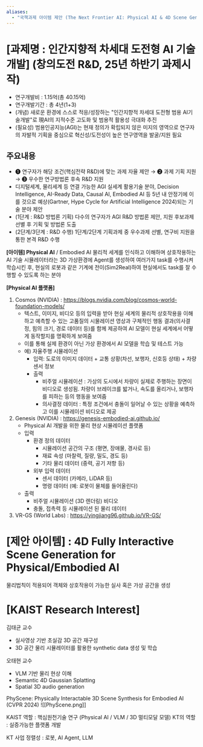 ```yaml
---
aliases:
  - "국책과제 아이템 제안 (The Next Frontier AI: Physical AI & 4D Scene Generation)"
---
```

# **[과제명 : 인간지향적 차세대 도전형 AI 기술 개발] (창의도전 R&D, 25년 하반기 과제시작)**

- 연구개발비 : 1.15억(총 40.15억)
- 연구개발기간 : 총 4년(1+3)
- (개념) 새로운 환경에 스스로 적응/성장하는 "인간지향적 차세대 도전형 범용 AI기술개발"로 現AI의 지적수준 고도화 및 범용적 활용성 극대화 추진
- (필요성) 범용인공지능(AGI)는 현재 정의가 확립되지 않은 미지의 영역으로 연구자의 자발적 기획을 중심으로 혁신성/도전성이 높은 연구영역을 발굴/지원 필요

## **주요내용**
- ❶ 연구자가 해당 조건(핵심전략 R&D)에 맞는 과제 자율 제안 → ❷ 과제 기획 지원 → ❸ 우수한 연구방법론 후속 R&D 지원
- 디지털세계, 물리세계 등 연결 가능한 AGI 실세계 활용기술 분야, Decision Intelligence, AI-Ready Data, Causal AI, Embodied AI 등 5년 내 안정기에 이를 것으로 예상(Gartner, Hype Cycle for Artificial Intelligence 2024)되는 기술 분야 제안
- (1단계 : R&D 방법론 기획) 다수의 연구자가 AGI R&D 방법론 제안, 지원 후보과제 선별 후 기획 및 방법론 도출
- (2단계/3단계 : R&D 수행) 1단계/2단계 기획과제 중 우수과제 선별, 연구비 지원을 통한 본격 R&D 수행


**[아이템] Physical AI** / Embodied AI
물리적 세계를 인식하고 이해하며 상호작용하는 AI 기술
시뮬레이터라는 3D 가상환경에 Agent를 생성하여 여러가지 task를 수행시켜 학습시킨 후, 현실의 로봇과 같은 기계에 전이(Sim2Real)하여 현실에서도 task를 잘 수행할 수 있도록 하는 분야


**[Physical AI 플랫폼]**
1. Cosmos (NVIDIA) : https://blogs.nvidia.com/blog/cosmos-world-foundation-models/
	- 텍스트, 이미지, 비디오 등의 입력을 받아 현실 세계의 물리적 상호작용을 이해하고 예측할 수 있는 고품질의 시물레이션 영상과 구체적인 행동 결과(의사결정, 힘의 크기, 경로 데이터 등)를 함께 제공하여 AI 모델이 현실 세계에서 어떻게 동작할지를 명확하게 보여줌
	- 이를 통해 실제 환경이 아닌 가상 환경에서 AI 모델을 학습 및 테스트 가능
	- 예) 자율주행 시뮬레이션
		- 입력: 도로의 이미지 데이터 + 교통 상황(차선, 보행자, 신호등 상태) + 차량 센서 정보
		- 출력
			- 비주얼 시뮬레이션 : 가상의 도시에서 차량이 실제로 주행하는 장면이 비디오로 생성됨. 차량이 브레이크를 밟거나, 속도를 올리거나, 보행자를 피하는 등의 행동을 보여줌
			- 의사결정 데이터 : 특정 조건에서 충돌이 일어날 수 있는 상황을 예측하고 이를 시뮬레이션 비디오로 제공
2. Genesis (NVIDIA) : https://genesis-embodied-ai.github.io/
	- Physical AI 개발을 위한 물리 현상 시뮬레이션 플랫폼
	- 입력 
		- 환경 정의 데이터
			- 시뮬레이션 공간의 구조 (평면, 장애물, 경사로 등)
			- 재료 속성 (마찰력, 질량, 밀도, 경도 등)
			- 기타 물리 데이터 (중력, 공기 저항 등)
		- 외부 입력 데이터
			- 센서 데이터 (카메라, LiDAR 등)
			- 명령 데이터 (예: 로봇이 물체를 들어올린다)
	- 출력
		- 비주얼 시뮬레이션 (3D 렌더링) 비디오
		- 충돌, 접촉력 등 시뮬레이션 된 물리 데이터
3. VR-GS (World Labs) : https://yingjiang96.github.io/VR-GS/


# **[제안 아이템] : 4D Fully Interactive Scene Generation for Physical/Embodied AI**
물리법칙이 적용되어 객체와 상호작용이 가능한 실사 혹은 가상 공간을 생성

# [KAIST Research Interest]

김태균 교수
- 실사영상 기반 초실감 3D 공간 재구성
- 3D 공간 물리 시뮬레이터를 활용한 synthetic data 생성 및 학습

오태현 교수
- VLM 기반 물리 현상 이해
- Semantic 4D Gaussian Splatting
- Spatial 3D audio generation

PhyScene: Physically Interactable 3D Scene Synthesis for Embodied AI (CVPR 2024)
![[PhyScene.png]]

KAIST 역할 : 핵심원천기술 연구 (Physical AI / VLM / 3D 멀티모달 모델)
KT의 역할 : 실증가능한 플랫폼 개발

KT 사업 정렬성 : 로봇, AI Agent, LLM